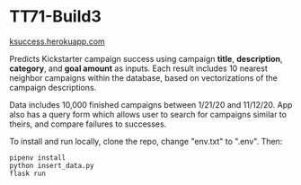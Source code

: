 # TT71-Build3
[ksuccess.herokuapp.com](https://ksuccess.herokuapp.com)

Predicts Kickstarter campaign success using campaign **title**, **description**, **category**, and **goal amount** as inputs. Each result includes 10 nearest neighbor campaigns within the database, based on vectorizations of the campaign descriptions.

Data includes 10,000 finished campaigns between 1/21/20 and 11/12/20. App also has a query form which allows user to search for campaigns similar to theirs, and compare failures to successes.

To install and run locally, clone the repo, change "env.txt" to ".env". Then:

```
pipenv install
python insert_data.py
flask run
```

